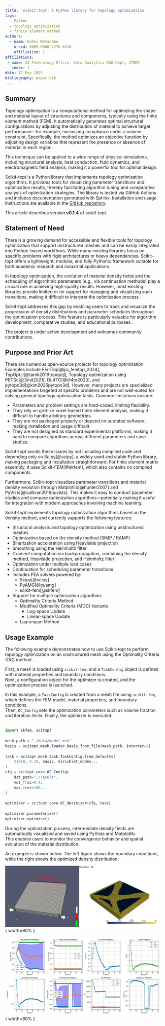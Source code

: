 ```yaml
---
title: 'scikit-topt: A Python library for topology optimization'
tags:
  - Python
  - topology optimization
  - finite element method
authors:
  - name: Kohei Watanabe
    orcid: 0009-0008-2278-6418
    affiliation: 1
affiliations:
 - name: AI Technology Office, Data Analytics R&D Dept, JTEKT
   index: 1
date: 17 May 2025
bibliography: paper.bib
---
```



## Summary

Topology optimization is a computational method for optimizing the shape and material layout of structures and components, typically using the finite element method (FEM). It automatically generates optimal structural configurations by adjusting the distribution of material to achieve target performance—for example, minimizing compliance under a volume constraint. Specifically, the method optimizes an objective function by adjusting design variables that represent the presence or absence of material in each region.

This technique can be applied to a wide range of physical simulations, including structural analysis, heat conduction, fluid dynamics, and electromagnetic field analysis, making it a powerful tool for optimal design.

Scikit-topt is a Python library that implements topology optimization algorithms. It provides tools for visualizing parameter transitions and optimization results, thereby facilitating algorithm tuning and comparative analysis of optimization strategies. The library is tested via GitHub Actions and includes documentation generated with Sphinx.
Installation and usage instructions are available in the [GitHub repository](https://github.com/kevin-tofu/scikit-topt).

This article describes version **v0.1.4** of *scikit-topt*.


## Statement of Need

There is a growing demand for accessible and flexible tools for topology optimization that support unstructured meshes and can be easily integrated into Python-based workflows.
While many existing libraries focus on specific problems with rigid architectures or heavy dependencies, Scikit-topt offers a lightweight, modular, and fully Pythonic framework suitable for both academic research and industrial applications.

In topology optimization, the evolution of material density fields and the scheduling of algorithmic parameters (e.g., via continuation methods) play a crucial role in achieving high-quality results. However, most existing libraries provide limited or no support for managing and visualizing such transitions, making it difficult to interpret the optimization process.

Scikit-topt addresses this gap by enabling users to track and visualize the progression of density distributions and parameter schedules throughout the optimization process. This feature is particularly valuable for algorithm development, comparative studies, and educational purposes.

The project is under active development and welcomes community contributions.


## Purpose and Prior Art

There are numerous open-source projects for topology optimization.
Examples include FEniTop[@jia_fenitop_2024], TopOpt.jl[@tarek2019topoptjl], Topology optimization using PETSc[@Smit2021], DL4TO[@dl4to2023], and pytopo3d[@kim2025pytopo3d].
However, many projects are specialized implementations targeted at specific problems and are not well-suited for solving general topology optimization tasks. Common limitations include:

* Parameters and problem settings are hard-coded, limiting flexibility.
* They rely on grid- or voxel-based finite element analysis, making it difficult to handle arbitrary geometries.
* They are not packaged properly or depend on outdated software, making installation and usage difficult.
* They are not designed as standard experimental platforms, making it hard to compare algorithms across different parameters and case studies.

Scikit-topt avoids these issues by not including compiled code and depending only on Scipy[@scipy], a widely used and stable Python library, making packaging and installation straightforward.
For finite element matrix assembly, it uses Scikit-FEM[@skfem], which also contains no compiled components.

Furthermore, Scikit-topt visualizes parameter transitions and material density evolution through Matplotlib[@hunter2007] and PyVista[@sullivan2019pyvista].
This makes it easy to conduct parameter studies and compare optimization algorithms—potentially making it useful for integration with modern approaches involving machine learning.

Scikit-topt implements topology optimization algorithms based on the density method, and currently supports the following features:


* Structural analysis and topology optimization using unstructured meshes
* Optimization based on the density method (SIMP / RAMP)
* Binarization acceleration using Heaviside projection
* Smoothing using the Helmholtz filter
* Gradient computation via backpropagation, combining the density method, Heaviside projection, and Helmholtz filter
* Optimization under multiple load cases
* Continuation for scheduling parameter transitions
* Includes FEA solvers powered by:
  - Scipy[@scipy]
  - PyAMG[@pyamg]
  - scikit-fem[@skfem]
* Support for multiple optimization algorithms
  - Optimality Criteria Method
  - Modified Optimality Criteria (MOC) Variants
    - Log-space Update
    - Linear-space Update
  - Lagrangian Method


## Usage Example

The following example demonstrates how to use Scikit-topt to perform topology optimization on an unstructured mesh using the Optimality Criteria (OC) method.

First, a mesh is loaded using `scikit-fem`, and a `TaskConfig` object is defined with material properties and boundary conditions.  
Next, a configuration object for the optimizer is created, and the optimization process is launched.

In this example, a `TaskConfig` is created from a mesh file using `scikit-fem`, which defines the FEM model, material properties, and boundary conditions.  
Then, `OC_Config` sets the optimization parameters such as volume fraction and iteration limits. Finally, the optimizer is executed.

```python

import skfem, scitopt

mesh_path = "./data/model.msh"
basis = scitopt.mesh.loader.basis_from_file(mesh_path, intorder=2)

task = scitopt.mesh.task.TaskConfig.from_defaults(
    210e9, 0.30, basis, dirichlet_nodes...
)
cfg = scitopt.core.OC_Config(
    dst_path="./result",
    vol_frac=0.4,
    max_iter=100...
)

optimizer = scitopt.core.OC_Optimizer(cfg, task)

optimizer.parameterize()
optimizer.optimize()
```

During the optimization process, intermediate density fields are automatically visualized and saved using PyVista and Matplotlib.  
This enables users to monitor the convergence behavior and spatial evolution of the material distribution.

An example is shown below. The left figure shows the boundary conditions, while the right shows the optimized density distribution:


![Topology optimization setup under multiple load cases (left) and resulting optimized density distribution (right)](figures/ex-multi-load.jpg){ width=80% }

![Parameter progression during optimization](figures/ex-multi-load-v-progress.jpg){ width=80% }
